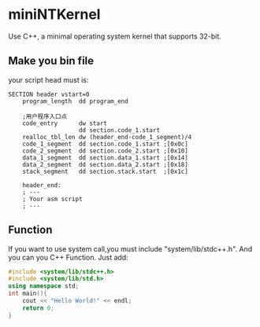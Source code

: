 # miniNTKernel
Use C++, a minimal operating system kernel that supports 32-bit.
## Make you bin file
your script head must is:
```ASM
SECTION header vstart=0                     
    program_length  dd program_end          
    
    ;用户程序入口点
    code_entry      dw start                
                    dd section.code_1.start 
    realloc_tbl_len dw (header_end-code_1_segment)/4   
    code_1_segment  dd section.code_1.start ;[0x0c]
    code_2_segment  dd section.code_2.start ;[0x10]
    data_1_segment  dd section.data_1.start ;[0x14]
    data_2_segment  dd section.data_2.start ;[0x18]
    stack_segment   dd section.stack.start  ;[0x1c]
    
    header_end:  
    ; ---
    ; Your asm script
    ; ---
``` 
## Function
If you want to use system call,you must include "system/lib/stdc++.h".
And you can you C++ Function. Just add:
```Cpp
#include <system/lib/stdc++.h>
#include <system/lib/std.h>
using namespace std;
int main(){
    cout << "Hello World!" << endl;
    return 0;
}
```